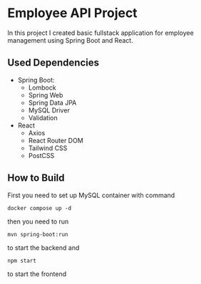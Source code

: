 # Employee API Project

In this project I created basic fullstack application for employee management
using Spring Boot and React.

## Used Dependencies
- Spring Boot:
   - Lombock
   - Spring Web
   - Spring Data JPA
   - MySQL Driver
   - Validation
- React
  - Axios
  - React Router DOM
  - Tailwind CSS
  - PostCSS

## How to Build

First you need to set up MySQL container with command

```
docker compose up -d
```
then you need to run

```
mvn spring-boot:run
```

to start the backend and 

```
npm start
```

to start the frontend